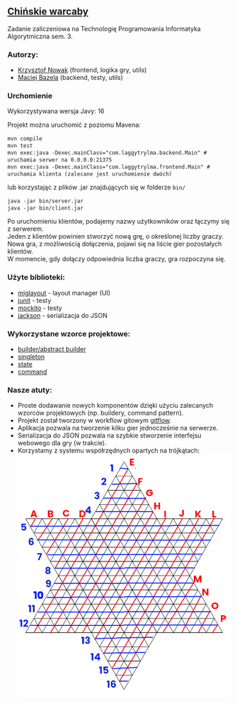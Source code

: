 ## [Chińskie warcaby](https://en.wikipedia.org/wiki/Chinese_checkers)

Zadanie zaliczeniowa na Technologię Programowania Informatyka Algorytmiczna sem. 3.  

### Autorzy:

- [Krzysztof Nowak](https://github.com/krzysztof9nowak) (frontend, logika gry, utils)
- [Maciej Bazela](https://github.com/Flowyh) (backend, testy, utils)

### Urchomienie

Wykorzystywana wersja Javy: 16

Projekt można uruchomić z poziomu Mavena:
```shell
mvn compile
mvn test
mvn exec:java -Dexec.mainClass="com.laggytrylma.backend.Main" # uruchamia serwer na 0.0.0.0:21375
mvn exec:java -Dexec.mainClass="com.laggytrylma.frontend.Main" # uruchamia klienta (zalecane jest uruchomienie dwóch)
```

lub korzystając z plików .jar znajdujących się w folderze `bin/`
```shell
java -jar bin/server.jar
java -jar bin/client.jar
```

Po uruchomieniu klientów, podajemy nazwy użytkowników oraz łączymy się z serwerem.  
Jeden z klientów powinien stworzyć nową grę, o określonej liczby graczy.   
Nowa gra, z możliwością dołączenia, pojawi się na liście gier pozostałych klientów.  
W momencie, gdy dołączy odpowiednia liczba graczy, gra rozpoczyna się.

### Użyte biblioteki:

* [miglayout](https://mvnrepository.com/artifact/com.miglayout/miglayout) - layout manager (UI)
* [junit](https://mvnrepository.com/artifact/junit/junit) - testy
* [mockito](https://mvnrepository.com/artifact/org.mockito/mockito-core) - testy
* [jackson](https://mvnrepository.com/artifact/com.fasterxml.jackson.core/jackson-core) - serializacja do JSON

### Wykorzystane wzorce projektowe:

* [builder/abstract builder](https://en.wikipedia.org/wiki/Builder_pattern)
* [singleton](https://en.wikipedia.org/wiki/Singleton_pattern)
* [state](https://en.wikipedia.org/wiki/State_pattern)
* [command](https://en.wikipedia.org/wiki/Command_pattern)

### Nasze atuty:
* Proste dodawanie nowych komponentów dzięki użyciu zalecanych wzorców projektowych (np. buildery, command pattern).
* Projekt został tworzony w workflow gitowym [gitflow](https://www.atlassian.com/git/tutorials/comparing-workflows/gitflow-workflow).
* Aplikacja pozwala na tworzenie kilku gier jednocześnie na serwerze.
* Serializacja do JSON pozwala na szybkie stworzenie interfejsu webowego dla gry (w trakcie).
* Korzystamy z systemu współrzędnych opartych na trójkątach:
![trylma_coordinates](./uml/trylma_coordinates_system.png) 
